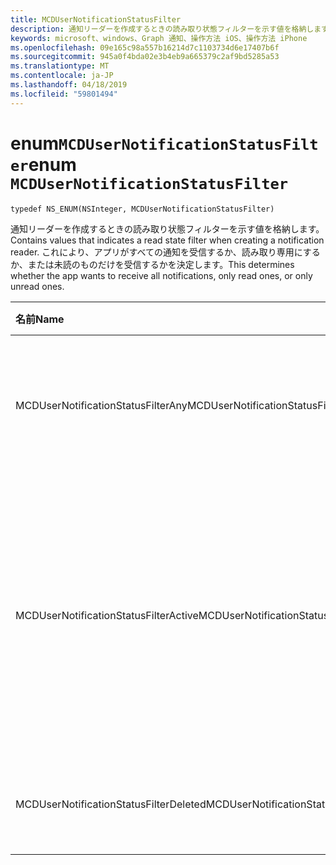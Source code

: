 ```yaml
---
title: MCDUserNotificationStatusFilter
description: 通知リーダーを作成するときの読み取り状態フィルターを示す値を格納します。 これにより、アプリがすべての通知を受信するか、読み取り専用にするか、または未読のものだけを受信するかを決定します。
keywords: microsoft、windows、Graph 通知、操作方法 iOS、操作方法 iPhone
ms.openlocfilehash: 09e165c98a557b16214d7c1103734d6e17407b6f
ms.sourcegitcommit: 945a0f4bda02e3b4eb9a665379c2af9bd5285a53
ms.translationtype: MT
ms.contentlocale: ja-JP
ms.lasthandoff: 04/18/2019
ms.locfileid: "59801494"
---
```

# <a name="enum-mcdusernotificationstatusfilter"></a><span data-ttu-id="4846d-105">enum`MCDUserNotificationStatusFilter`</span><span class="sxs-lookup"><span data-stu-id="4846d-105">enum `MCDUserNotificationStatusFilter`</span></span>

```
typedef NS_ENUM(NSInteger, MCDUserNotificationStatusFilter)
```

<span data-ttu-id="4846d-106">通知リーダーを作成するときの読み取り状態フィルターを示す値を格納します。</span><span class="sxs-lookup"><span data-stu-id="4846d-106">Contains values that indicates a read state filter when creating a notification reader.</span></span> <span data-ttu-id="4846d-107">これにより、アプリがすべての通知を受信するか、読み取り専用にするか、または未読のものだけを受信するかを決定します。</span><span class="sxs-lookup"><span data-stu-id="4846d-107">This determines whether the app wants to receive all notifications, only read ones, or only unread ones.</span></span> 

|<span data-ttu-id="4846d-108">名前</span><span class="sxs-lookup"><span data-stu-id="4846d-108">Name</span></span> | <span data-ttu-id="4846d-109">値</span><span class="sxs-lookup"><span data-stu-id="4846d-109">Value</span></span> | <span data-ttu-id="4846d-110">説明</span><span class="sxs-lookup"><span data-stu-id="4846d-110">Description</span></span> |
|:-- |:-- |:-- |
|   <span data-ttu-id="4846d-111">MCDUserNotificationStatusFilterAny</span><span class="sxs-lookup"><span data-stu-id="4846d-111">MCDUserNotificationStatusFilterAny</span></span> | <span data-ttu-id="4846d-112">0</span><span class="sxs-lookup"><span data-stu-id="4846d-112">0</span></span>| <span data-ttu-id="4846d-113">状態の値に関係なく、すべての通知を含めます。</span><span class="sxs-lookup"><span data-stu-id="4846d-113">Include all notifications regardless of status value.</span></span> |
|   <span data-ttu-id="4846d-114">MCDUserNotificationStatusFilterActive</span><span class="sxs-lookup"><span data-stu-id="4846d-114">MCDUserNotificationStatusFilterActive</span></span> |<span data-ttu-id="4846d-115">1</span><span class="sxs-lookup"><span data-stu-id="4846d-115">1</span></span>| <span data-ttu-id="4846d-116">接続されているデバイスのプラットフォーム通知ストアにアクティブで永続化されている通知を含めます。</span><span class="sxs-lookup"><span data-stu-id="4846d-116">Include notifications that are active and persisted in Connected Devices Platform notification store.</span></span> |
|   <span data-ttu-id="4846d-117">MCDUserNotificationStatusFilterDeleted</span><span class="sxs-lookup"><span data-stu-id="4846d-117">MCDUserNotificationStatusFilterDeleted</span></span> | <span data-ttu-id="4846d-118">2</span><span class="sxs-lookup"><span data-stu-id="4846d-118">2</span></span>| <span data-ttu-id="4846d-119">削除された通知のみを含めます。</span><span class="sxs-lookup"><span data-stu-id="4846d-119">Include deleted notifications only.</span></span>|
